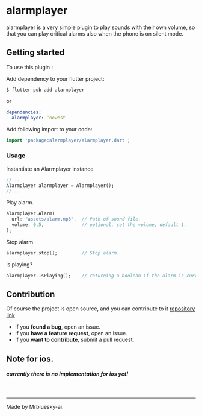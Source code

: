 #  alarmplayer

alarmplayer is a very simple plugin to play sounds with their own volume, so that you can play critical alarms also when the phone is on silent mode.


## Getting started
To use this plugin :

Add dependency to your flutter project:

```
$ flutter pub add alarmplayer
```

or

```yaml
dependencies:
  alarmplayer: ^newest
```

Add following import to your code:

```dart
import 'package:alarmplayer/alarmplayer.dart';
```


###  Usage

Instantiate an Alarmplayer instance

```dart
//...
Alarmplayer alarmplayer = Alarmplayer();
//...
```


Play alarm.
```dart
alarmplayer.Alarm(
  url: "assets/alarm.mp3",  // Path of sound file. 
  volume: 0.5,              // optional, set the volume, default 1.
);
```

Stop alarm.

```dart
alarmplayer.stop();         // Stop alarm.
```

is playing?

```dart
alarmplayer.IsPlaying();    // returning a boolean if the alarm is currently playing.
```

##  Contribution


Of course the project is open source, and you can contribute to it [repository link](https://github.com/Mrbluesky-ai/flutter-alarmplayer.git)

-  If you **found a bug**, open an issue.
-  If you **have a feature request**, open an issue.
-  If you **want to contribute**, submit a pull request.

## Note for ios.
##### currently there is no implementation for ios yet!
&nbsp;
&nbsp;

* * * *
Made by Mrbluesky-ai.